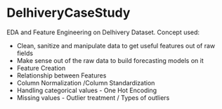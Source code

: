 # DelhiveryCaseStudy
EDA and Feature Engineering on Delhivery Dataset.
Concept used:
- Clean, sanitize and manipulate data to get useful features out of raw fields
- Make sense out of the raw data to build forecasting models on it
- Feature Creation
- Relationship between Features
- Column Normalization /Column Standardization 
- Handling categorical values - One Hot Encoding
- Missing values - Outlier treatment / Types of outliers
